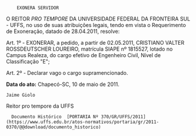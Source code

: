         EXONERA SERVIDOR  

O REITOR  *PRO TEMPORE*  DA UNIVERSIDADE FEDERAL DA FRONTEIRA SUL - UFFS, no uso de suas atribuições legais, tendo em vista o Requerimento de Exoneração, datado de 28.04.2011, resolve:

 Art. 1º - EXONERAR, a pedido, a partir de 02.05.2011, CRISTIANO VALTER ROSSDEUTSCHER LOUREIRO, matrícula SIAPE nº 1815527, lotado no Campus Realeza, do cargo efetivo de Engenheiro Civil, Nível de Classificação "E";

 Art. 2º - Declarar vago o cargo supramencionado.

  

   **Data do ato:** Chapecó-SC, 10 de maio de 2011.   
 

    Jaime Giolo    
 Reitor pro tempore da UFFS 

      Documento Histórico  [PORTARIA Nº 370/GR/UFFS/2011](https://www.uffs.edu.br/atos-normativos/portaria/gr/2011-0370/@@download/documento_historico)     
      